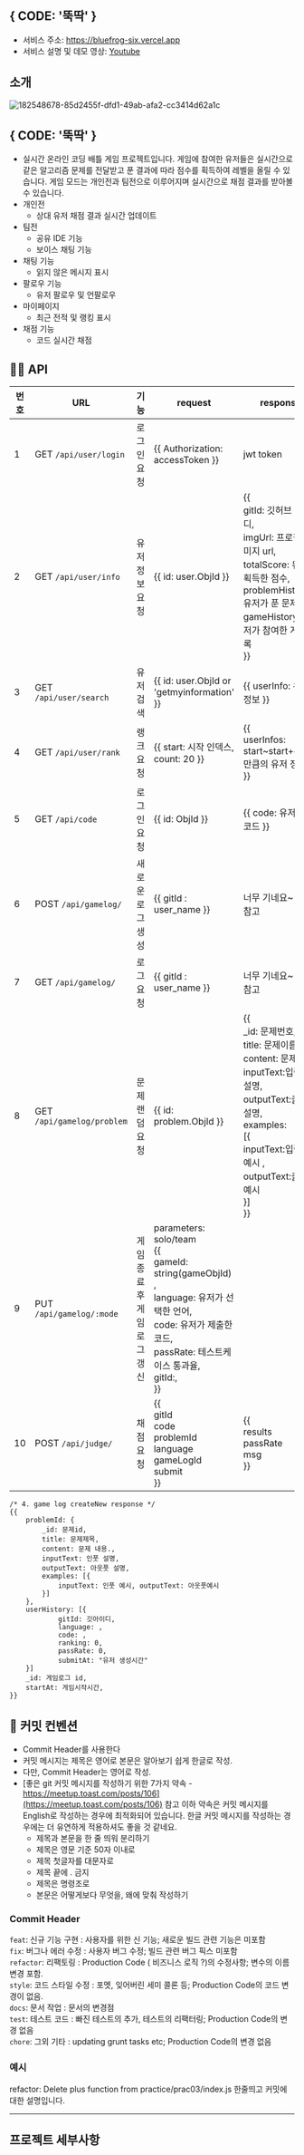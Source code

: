 ## { CODE: '뚝딱' }
- 서비스 주소: https://bluefrog-six.vercel.app
- 서비스 설명 및 데모 영상: [Youtube](https://youtu.be/B_xjtqqtH-E)

## 소개
![182548678-85d2455f-dfd1-49ab-afa2-cc3414d62a1c](https://user-images.githubusercontent.com/81317358/183591293-6dabe4e1-60ed-49ef-b2ae-16923100d687.jpg)

## { CODE: '뚝딱' }
- 실시간 온라인 코딩 배틀 게임 프로젝트입니다. 게임에 참여한 유저들은 실시간으로 같은 알고리즘 문제를 전달받고 푼 결과에 따라 점수를 획득하여 레벨을 올릴 수 있습니다. 게임 모드는 개인전과 팀전으로 이루어지며 실시간으로 채점 결과를 받아볼 수 있습니다.
- 개인전
	- 상대 유저 채점 결과 실시간 업데이트
- 팀전
	- 공유 IDE 기능
	- 보이스 채팅 기능
- 채팅 기능
	- 읽지 않은 메시지 표시
- 팔로우 기능
	- 유저 팔로우 및 언팔로우
- 마이페이지
	- 최근 전적 및 랭킹 표시
- 채점 기능
	- 코드 실시간 채점


## 👩‍💻 API 
| 번호 | URL | 기능 | request | response | 
| ---------------------- | ------------------------- | -------------------------- | ------------------------- | ------------------------- |
| 1 | GET `/api/user/login` | 로그인 요청 | {{ Authorization: accessToken }} | jwt token
| 2 | GET `/api/user/info` | 유저 정보 요청 | {{ id: user.ObjId }}| {{ <br>gitId: 깃허브 아이디,<br> imgUrl: 프로필 이미지 url,<br> totalScore: 유저가 획득한 점수,<br> problemHistory: 유저가 푼 문제,<br> gameHistory: 유저가 참여한 게임 기록<br>}} 
| 3 | GET `/api/user/search` | 유저 검색 | {{ id: user.ObjId or 'getmyinformation' }} | {{ userInfo: 유저 정보 }}
| 4 | GET `/api/user/rank` | 랭크 요청 | {{ start: 시작 인덱스, count: 20 }} | {{ <br> userInfos: start~start+count만큼의 유저 정보 <br> }}
| 5 | GET `/api/code` | 로그인 요청 | {{ id: ObjId }} | {{ code: 유저 제출 코드 }}
| 6 | POST `/api/gamelog/` | 새로운 로그 생성 | {{ gitId : user_name }} | 너무 기네요~ 밑에 참고 |
| 7 | GET `/api/gamelog/` | 로그 요청 | {{ gitId : user_name }} | 너무 기네요~ 밑에 참고 |
| 8 | GET `/api/gamelog/problem` | 문제 랜덤 요청 | {{ id: problem.ObjId }} | {{ <br>_id: 문제번호,<br>title: 문제이름 ,<br>content: 문제설명,<br>inputText:입력값설명,<br>outputText:출력값설명,<br>examples: <br>[{<br>inputText:입력값예시 ,<br>outputText:출력값예시<br>}]<br>}}
| 9 | PUT `/api/gamelog/:mode` | 게임종료 후 게임로그 갱신 | parameters: solo/team <br> {{ <br>gameId: string(gameObjId) ,<br> language: 유저가 선택한 언어,<br> code: 유저가 제출한 코드, <br> passRate: 테스트케이스 통과율, <br>gitId:,<br> }} | | 
| 10 | POST `/api/judge/` | 채점요청 | {{ <br>gitId <br>code <br>problemId <br>language <br>gameLogId <br>submit <br>}} | {{ <br>results <br>passRate <br>msg <br>}} |

```
/* 4. game log createNew response */
{{
	problemId: {
		_id: 문제id,
		title: 문제제목,
		content: 문제 내용.,
		inputText: 인풋 설명,
		outputText: 아웃풋 설명,
		examples: [{ 
			inputText: 인풋 예시, outputText: 아웃풋예시 
		}]
	},
	userHistory: [{
			gitId: 깃아이디,
			language: ,
			code: ,
			ranking: 0,
			passRate: 0,
			submitAt: "유저 생성시간"
	}]
	_id: 게임로그 id,
	startAt: 게임시작시간,
}}
```


## 👲 커밋 컨벤션 
- Commit Header를 사용한다 
- 커밋 메시지는 제목은 영어로 본문은 알아보기 쉽게 한글로 작성.
- 다만, Commit Header는 영어로 작성.
- [좋은 git 커밋 메시지를 작성하기 위한 7가지 약속 - https://meetup.toast.com/posts/106](https://meetup.toast.com/posts/106) 참고 
이하 약속은 커밋 메시지를 English로 작성하는 경우에 최적화되어 있습니다. 한글 커밋 메시지를 작성하는 경우에는 더 유연하게 적용하셔도 좋을 것 같네요.
  - 제목과 본문을 한 줄 띄워 분리하기
  - 제목은 영문 기준 50자 이내로
  - 제목 첫글자를 대문자로
  - 제목 끝에 . 금지
  - 제목은 명령조로
  - 본문은 어떻게보다 무엇을, 왜에 맞춰 작성하기

### Commit Header
`feat`: 신규 기능 구현 : 사용자를 위한 신 기능; 새로운 빌드 관련 기능은 미포함 
<br>
`fix`: 버그나 에러 수정 : 사용자 버그 수정; 빌드 관련 버그 픽스 미포함
<br>
`refactor`: 리팩토링 : Production Code ( 비즈니스 로직 ?)의 수정사항; 변수의 이름 변경 포함.
<br>
`style`: 코드 스타일 수정 : 포멧, 잊어버린 세미 콜론 등; Production Code의 코드 변경이 없음.
<br>
`docs`: 문서 작업 : 문서의 변경점
<br>
`test`: 테스트 코드 : 빠진 테스트의 추가, 테스트의 리팩터링; Production Code의 변경 없음
<br>
`chore`: 그외 기타 : updating grunt tasks etc; Production Code의 변경 없음

### 예시
refactor: Delete plus function from practice/prac03/index.js 
한줄띄고 
커밋에 대한 설명입니다. 

-----

## 프로젝트 세부사항
